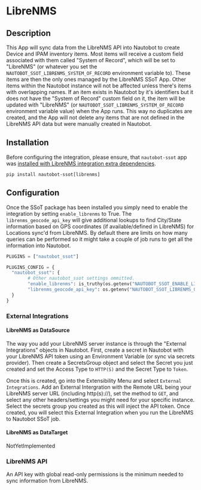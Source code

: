 # LibreNMS

## Description

This App will sync data from the LibreNMS API into Nautobot to create Device and IPAM inventory items. Most items will receive a custom field associated with them called "System of Record", which will be set to "LibreNMS" (or whatever you set the `NAUTOBOT_SSOT_LIBRENMS_SYSTEM_OF_RECORD` environment variable to). These items are then the only ones managed by the LibreNMS SSoT App. Other items within the Nautobot instance will not be affected unless there's items with overlapping names. If an item exists in Nautobot by it's identifiers but it does not have the "System of Record" custom field on it, the item will be updated with "LibreNMS" (or `NAUTOBOT_SSOT_LIBRENMS_SYSTEM_OF_RECORD` environment variable value) when the App runs. This way no duplicates are created, and the App will not delete any items that are not defined in the LibreNMS API data but were manually created in Nautobot.

## Installation

Before configuring the integration, please ensure, that `nautobot-ssot` app was [installed with LibreNMS integration extra dependencies](../install.md#install-guide).

```shell
pip install nautobot-ssot[librenms]
```

## Configuration

Once the SSoT package has been installed you simply need to enable the integration by setting `enable_librenms` to True. The `librenms_geocode_api_key` will give additional lookups to find City/State information based on GPS coordinates (if available/defined in LibreNMS) for Locations sync'd from LibreNMS. By default there are limits on how many queries can be performed so it might take a couple of job runs to get all the information into Nautobot.

```python
PLUGINS = ["nautobot_ssot"]

PLUGINS_CONFIG = {
  "nautobot_ssot": {
        # Other nautobot_ssot settings ommitted.
        "enable_librenms": is_truthy(os.getenv("NAUTOBOT_SSOT_ENABLE_LIBRENMS", "true")),
        "librenms_geocode_api_key": os.getenv("NAUTOBOT_SSOT_LIBRENMS_GEOCODE_API_KEY", ""),
  }
}
```

### External Integrations

#### LibreNMS as DataSource

The way you add your LibreNMS server instance is through the "External Integrations" objects in Nautobot. First, create a secret in Nautobot with your LibreNMS API token using an Environment Variable (or sync via secrets provider). Then create a SecretsGroup object and select the Secret you just created and set the Access Type to `HTTP(S)` and the Secret Type to `Token`.

Once this is created, go into the Extensibility Menu and select `External Integrations`. Add an External Intergration with the Remote URL being your LibreNMS server URL (including http(s)://), set the method to `GET`, and select any other headers/settings you might need for your specific instance. Select the secrets group you created as this will inject the API token. Once created, you will select this External Integration when you run the LibreNMS to Nautobot SSoT job.

#### LibreNMS as DataTarget

NotYetImplemented

### LibreNMS API

An API key with global read-only permissions is the minimum needed to sync information from LibreNMS.
